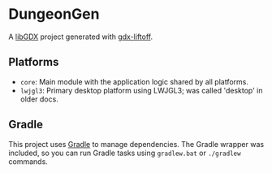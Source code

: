 # DungeonGen

A [libGDX](https://libgdx.com/) project generated with [gdx-liftoff](https://github.com/libgdx/gdx-liftoff).


## Platforms

- `core`: Main module with the application logic shared by all platforms.
- `lwjgl3`: Primary desktop platform using LWJGL3; was called 'desktop' in older docs.

## Gradle

This project uses [Gradle](https://gradle.org/) to manage dependencies.
The Gradle wrapper was included, so you can run Gradle tasks using `gradlew.bat` or `./gradlew` commands.

